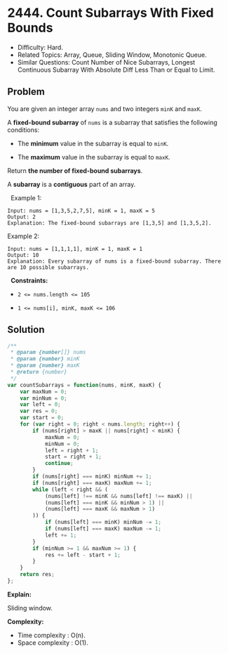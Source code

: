 # 2444. Count Subarrays With Fixed Bounds

- Difficulty: Hard.
- Related Topics: Array, Queue, Sliding Window, Monotonic Queue.
- Similar Questions: Count Number of Nice Subarrays, Longest Continuous Subarray With Absolute Diff Less Than or Equal to Limit.

## Problem

You are given an integer array `nums` and two integers `minK` and `maxK`.

A **fixed-bound subarray** of `nums` is a subarray that satisfies the following conditions:


	
- The **minimum** value in the subarray is equal to `minK`.
	
- The **maximum** value in the subarray is equal to `maxK`.


Return **the **number** of fixed-bound subarrays**.

A **subarray** is a **contiguous** part of an array.

 
Example 1:

```
Input: nums = [1,3,5,2,7,5], minK = 1, maxK = 5
Output: 2
Explanation: The fixed-bound subarrays are [1,3,5] and [1,3,5,2].
```

Example 2:

```
Input: nums = [1,1,1,1], minK = 1, maxK = 1
Output: 10
Explanation: Every subarray of nums is a fixed-bound subarray. There are 10 possible subarrays.
```

 
**Constraints:**


	
- `2 <= nums.length <= 105`
	
- `1 <= nums[i], minK, maxK <= 106`



## Solution

```javascript
/**
 * @param {number[]} nums
 * @param {number} minK
 * @param {number} maxK
 * @return {number}
 */
var countSubarrays = function(nums, minK, maxK) {
    var maxNum = 0;
    var minNum = 0;
    var left = 0;
    var res = 0;
    var start = 0;
    for (var right = 0; right < nums.length; right++) {
        if (nums[right] > maxK || nums[right] < minK) {
            maxNum = 0;
            minNum = 0;
            left = right + 1;
            start = right + 1;
            continue;
        }
        if (nums[right] === minK) minNum += 1;
        if (nums[right] === maxK) maxNum += 1;
        while (left < right && (
            (nums[left] !== minK && nums[left] !== maxK) ||
            (nums[left] === minK && minNum > 1) ||
            (nums[left] === maxK && maxNum > 1)
        )) {
            if (nums[left] === minK) minNum -= 1;
            if (nums[left] === maxK) maxNum -= 1;
            left += 1;
        }
        if (minNum >= 1 && maxNum >= 1) {
            res += left - start + 1;
        }
    }
    return res;
};
```

**Explain:**

Sliding window.

**Complexity:**

* Time complexity : O(n).
* Space complexity : O(1).
